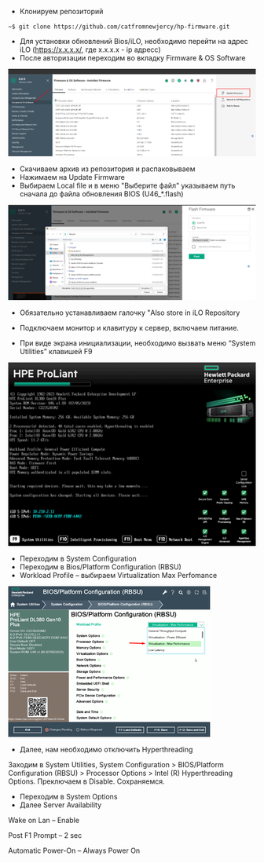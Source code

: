 *   Клонируем репозиторий

```console
~$ git clone https://github.com/catfromnewjercy/hp-firmware.git
```


*   Для установки обновлений Bios/iLO, необходимо перейти на адрес iLO (https://x.x.x.x/, где x.x.x.x - ip адресс)
*   После авторизации переходим во вкладку Firmware & OS Software

![Alt text](/instruction/ilo_firmware_screen1.png?raw=true "iLO Screen")

*   Скачиваем архив из репозитория и распаковываем
*   Нажимаем на Update Firmware
*   Выбираем Local file и в меню "Выберите файл" указываем путь сначала до файла обновления BIOS (U46_*.flash)

![Alt text](/instruction/ilo_firmware_upload.png?raw=true "Upload Screen")

* Обязательно устанавливаем галочку "Also store in iLO Repository

*	Подключаем монитор и клавитуру к сервер, включаем питание.
*	При виде экрана инициализации, необходимо вызвать меню “System Utilities” клавишей F9

![Alt text](/instruction/bios_initial_screen.png?raw=true "Bios Screen")

*	Переходим в System Configuration
*	Переходим в Bios/Platform Configuration (RBSU)
*	Workload Profile – выбираем Virtualization Max Perfomance

![Alt text](/instruction/rbsu_screen.png?raw=true "RBSU Screen")

*   Далее, нам необходимо отключить Hyperthreading

Заходим в System Utilities, System Configuration > BIOS/Platform Configuration (RBSU) > Processor Options > Intel (R) Hyperthreading Options. Преключаем в Disable. Сохраняемся.

*	Переходим в System Options
*	Далее Server Availability

Wake on Lan – Enable

Post F1 Prompt – 2 sec

Automatic Power-On – Always Power On
